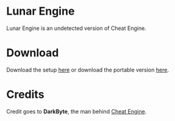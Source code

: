 # Lunar Engine
Lunar Engine is an undetected version of Cheat Engine.

# Download
Download the setup [here](https://github.com/manovisible/lunarengine/releases/download/v.7.2/LunarEngineSetup.exe) or download the portable version [here](https://github.com/manovisible/lunarengine/releases/download/v.7.2/Lunar.Engine.zip).

# Credits
Credit goes to **DarkByte**, the man behind [Cheat Engine](https://cheatengine.org).
